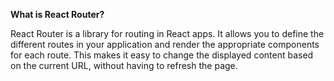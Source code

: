 **What is React Router?**

React Router is a library for routing in React apps. It allows you to define the different routes in your application and render the appropriate components for each route. This makes it easy to change the displayed content based on the current URL, without having to refresh the page.